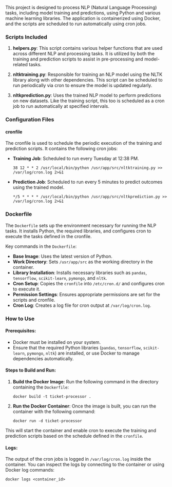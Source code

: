 This project is designed to process NLP (Natural Language Processing) tasks, including model training and predictions, using Python and various machine learning libraries. The application is containerized using Docker, and the scripts are scheduled to run automatically using cron jobs.

### Scripts Included

1. **helpers.py**: This script contains various helper functions that are used across different NLP and processing tasks. It is utilized by both the training and prediction scripts to assist in pre-processing and model-related tasks.

2. **nltktraining.py**: Responsible for training an NLP model using the NLTK library along with other dependencies. This script can be scheduled to run periodically via cron to ensure the model is updated regularly.

3. **nltkprediction.py**: Uses the trained NLP model to perform predictions on new datasets. Like the training script, this too is scheduled as a cron job to run automatically at specified intervals.

### Configuration Files

#### cronfile
The cronfile is used to schedule the periodic execution of the training and prediction scripts. It contains the following cron jobs:

- **Training Job**: Scheduled to run every Tuesday at 12:38 PM.
  ```
  38 12 * * 2 /usr/local/bin/python /usr/app/src/nltktraining.py >> /var/log/cron.log 2>&1
  ```

- **Prediction Job**: Scheduled to run every 5 minutes to predict outcomes using the trained model.
  ```
  */5 * * * * /usr/local/bin/python /usr/app/src/nltkprediction.py >> /var/log/cron.log 2>&1
  ```

### Dockerfile

The `Dockerfile` sets up the environment necessary for running the NLP tasks. It installs Python, the required libraries, and configures cron to execute the tasks defined in the cronfile.

Key commands in the `Dockerfile`:

- **Base Image**: Uses the latest version of Python.
- **Work Directory**: Sets `/usr/app/src` as the working directory in the container.
- **Library Installation**: Installs necessary libraries such as `pandas`, `tensorflow`, `scikit-learn`, `pymongo`, and `nltk`.
- **Cron Setup**: Copies the `cronfile` into `/etc/cron.d/` and configures cron to execute it.
- **Permission Settings**: Ensures appropriate permissions are set for the scripts and cronfile.
- **Cron Log**: Creates a log file for cron output at `/var/log/cron.log`.

### How to Use

#### Prerequisites:
- Docker must be installed on your system.
- Ensure that the required Python libraries (`pandas`, `tensorflow`, `scikit-learn`, `pymongo`, `nltk`) are installed, or use Docker to manage dependencies automatically.

#### Steps to Build and Run:

1. **Build the Docker Image**:
   Run the following command in the directory containing the `Dockerfile`:
   ```
   docker build -t ticket-processor .
   ```

2. **Run the Docker Container**:
   Once the image is built, you can run the container with the following command:
   ```
   docker run -d ticket-processor
   ```

This will start the container and enable cron to execute the training and prediction scripts based on the schedule defined in the `cronfile`.

#### Logs:
The output of the cron jobs is logged in `/var/log/cron.log` inside the container. You can inspect the logs by connecting to the container or using Docker log commands:
```
docker logs <container_id>
```

